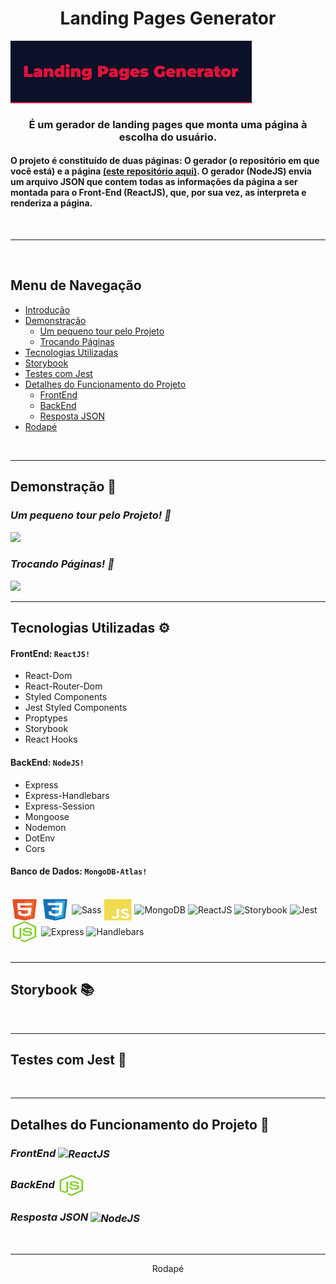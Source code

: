 <h1 align="center" id="introducao">Landing Pages Generator</h1>

<img src="/github/logo.png" align="center"/>

<h3 align="center">É um gerador de landing pages que monta uma página à escolha do usuário.</h3>

#### O projeto é constituído de duas páginas: O gerador (o repositório em que você está) e a página <a href="">(este repositório aqui)</a>. O gerador (NodeJS) envia um arquivo JSON que contem todas as informações da página a ser montada para o Front-End (ReactJS), que, por sua vez, as interpreta e renderiza a página.

<br>

---

<br>

<h2>Menu de Navegação</h2>

- <a href="#introducao">Introdução</a>
- <a href="#demo">Demonstração</a>
  - <a href="#tour">Um pequeno tour pelo Projeto</a>
  - <a href="#trocando">Trocando Páginas</a>
- <a href="#tecnologias">Tecnologias Utilizadas</a>
- <a href="#storybook">Storybook</a>
- <a href="#testes">Testes com Jest</a>
- <a href="#detalhes">Detalhes do Funcionamento do Projeto</a>
  - <a href="#front">FrontEnd</a>
  - <a href="#back">BackEnd</a>
  - <a href="#json">Resposta JSON</a>
- <a href="#footer">Rodapé</a>

<br>

---

<h2 id="demo">Demonstração 🎥</h2>

_<h3 id="tour">Um pequeno tour pelo Projeto! 🚀</h3>_

<img src="/github/tour.gif">

_<h3 id="trocando">Trocando Páginas! 🚀</h3>_

<img src="/github/trocando.gif">

<br>

---

<h2 id="tecnologias">Tecnologias Utilizadas ⚙️</h2>

#### FrontEnd: `ReactJS!`

- React-Dom
- React-Router-Dom
- Styled Components
- Jest Styled Components
- Proptypes
- Storybook
- React Hooks

#### BackEnd: `NodeJS!`

- Express
- Express-Handlebars
- Express-Session
- Mongoose
- Nodemon
- DotEnv
- Cors

#### Banco de Dados: `MongoDB-Atlas!`

 <div style="display: inline_block"><br>
  <img align="center" alt="HTML" height="35" width="45" src="https://raw.githubusercontent.com/devicons/devicon/master/icons/html5/html5-original.svg">
  <img align="center" alt="CSS" height="35" width="45" src="https://raw.githubusercontent.com/devicons/devicon/master/icons/css3/css3-original.svg">
  <img align="center" alt="Sass" height="35" width="45" src="https://cdn.jsdelivr.net/gh/devicons/devicon/icons/sass/sass-original.svg">
  <img align="center" alt="Js" height="35" width="45" src="https://raw.githubusercontent.com/devicons/devicon/master/icons/javascript/javascript-plain.svg">
  <img align="center" alt="MongoDB" height="35" width="45" src="https://cdn.jsdelivr.net/gh/devicons/devicon/icons/mongodb/mongodb-plain.svg">
  <img align="center" alt="ReactJS" height="35" width="45" src="https://cdn.jsdelivr.net/gh/devicons/devicon/icons/react/react-original.svg">
  <img align="center" alt="Storybook" height="35" width="45" src="https://cdn.jsdelivr.net/gh/devicons/devicon/icons/storybook/storybook-original.svg">
  <img align="center" alt="Jest" height="35" width="45" src="https://cdn.jsdelivr.net/gh/devicons/devicon/icons/jest/jest-plain.svg">
  <img align="center" alt="NodeJS" height="35" width="45" src="https://raw.githubusercontent.com/devicons/devicon/master/icons/nodejs/nodejs-plain.svg">
  <img align="center" alt="Express" height="35" width="45" src="https://cdn.jsdelivr.net/gh/devicons/devicon/icons/express/express-original.svg">
  <img align="center" alt="Handlebars" height="35" width="45" src="https://cdn.jsdelivr.net/gh/devicons/devicon/icons/handlebars/handlebars-original.svg">
 </div>

 <br>

---

<h2 id="storybook">Storybook 📚</h2>

<br>

---

<h2 id="testes">Testes com Jest 🧪</h2>

<br>

---

<h2 id="detalhes">Detalhes do Funcionamento do Projeto 🔎</h2>

_<h3 id="front">FrontEnd <img align="center" alt="ReactJS" height="35" width="45" src="https://cdn.jsdelivr.net/gh/devicons/devicon/icons/react/react-original.svg"></h3>_

_<h3 id="back">BackEnd <img align="center" alt="NodeJS" height="35" width="45" src="https://raw.githubusercontent.com/devicons/devicon/master/icons/nodejs/nodejs-plain.svg"></h3>_

_<h3 id="json">Resposta JSON <img align="center" alt="NodeJS"  width="45" src="https://www.free-emoticons.com/files/halloween-emoticons/8579.png"></h3>_

<br>

---

<p id="footer" align="center">Rodapé</p>
